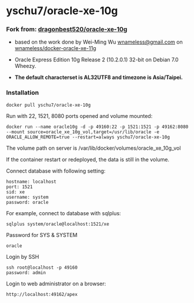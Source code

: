 yschu7/oracle-xe-10g
====================

### Fork from: [dragonbest520/oracle-xe-10g](https://github.com/dragonbest520/oracle-xe-10g)

+ based on the work done by Wei-Ming Wu <wnameless@gmail.com> on [wnameless/docker-oracle-xe-11g](https://github.com/wnameless/docker-oracle-xe-11g)

+ Oracle Express Edition 10g Release 2 (10.2.0.1) 32-bit on Debian 7.0 Wheezy.

+ **The default characterset is AL32UTF8 and timezone is Asia/Taipei.**


### Installation
```
docker pull yschu7/oracle-xe-10g
```

Run with 22, 1521, 8080 ports opened and volume mounted:
```
docker run --name oracle10g -d -p 49160:22 -p 1521:1521 -p 49162:8080 --mount source=oracle_xe_10g_vol,target=/usr/lib/oracle -e ORACLE_ALLOW_REMOTE=true --restart=always yschu7/oracle-xe-10g
```

The volume path on server is /var/lib/docker/volumes/oracle_xe_10g_vol

If the container restart or redeployed, the data is still in the volume. 

Connect database with following setting:
```
hostname: localhost
port: 1521
sid: xe
username: system
password: oracle
```

For example, connect to database with sqlplus:
```
sqlplus system/oracle@localhost:1521/xe
```

Password for SYS & SYSTEM
```
oracle
```

Login by SSH
```
ssh root@localhost -p 49160
password: admin
```

Login to web administrator on a browser:
```
http://localhost:49162/apex
```
